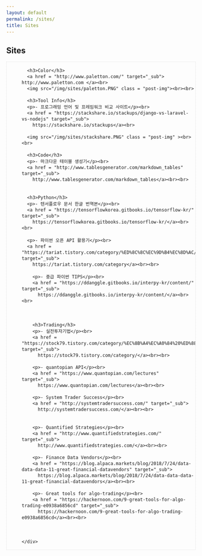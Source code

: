 ```yaml
---
layout: default
permalink: /sites/
title: Sites
---
```




<!-- Slider Start -->
<section id="tags-header">
  <div class="container">
    <div class="row">
      <div class="col-md-12">
        <div class="block">
          <h1 class="animated fadeInUp home-title">Sites</h1>
        </div>
      </div>
    </div>
  </div>
</section>


<div class="post">
  <!-- Wrapper Start -->
  <section id="intro" style="border: 1px dotted #ddd;">
    <div style="padding-left: 40px;">

      <h3>Color</h3>
      <a href = "http://www.paletton.com/" target="_sub"> http://www.paletton.com </a><br>
      <img src="/img/sites/paletton.PNG" class = "post-img"><br><br>

      <h3>Tool Info</h3>
      <p>- 프로그래밍 언어 및 프레임워크 비교 사이트</p><br>
      <a href = "https://stackshare.io/stackups/django-vs-laravel-vs-nodejs" target="_sub">
        https://stackshare.io/stackups</a><br>

      <img src="/img/sites/stackshare.PNG" class = "post-img" ><br><br>

      <h3>Code</h3>
      <p>- 마크다운 테이블 생성기</p><br>
      <a href = "http://www.tablesgenerator.com/markdown_tables" target="_sub">
        http://www.tablesgenerator.com/markdown_tables</a><br><br>


      <h3>Python</h3>
      <p>- 텐서플로우 문서 한글 번역본</p><br>
      <a href = "https://tensorflowkorea.gitbooks.io/tensorflow-kr/" target="_sub">
        https://tensorflowkorea.gitbooks.io/tensorflow-kr/</a><br><br>

      <p>- 파이썬 오픈 API 활용기</p><br>
      <a href = "https://tariat.tistory.com/category/%ED%8C%8C%EC%9D%B4%EC%8D%AC/%EC%98%A4%ED%94%88%20API%20%ED%99%9C%EC%9A%A9%EA%B8%B0" target="_sub">
        https://tariat.tistory.com/category</a><br><br>

        <p>- 중급 파이썬 TIPS</p><br>
        <a href = "https://ddanggle.gitbooks.io/interpy-kr/content/" target="_sub">
          https://ddanggle.gitbooks.io/interpy-kr/content/</a><br><br>



        <h3>Trading</h3>
        <p>- 실전투자기법</p><br>
        <a href = "https://stock79.tistory.com/category/%EC%8B%A4%EC%A0%84%20%ED%88%AC%EC%9E%90%20%EA%B8%B0%EB%B2%95" target="_sub">
          https://stock79.tistory.com/category/</a><br><br>

        <p>- quantopian API</p><br>
        <a href = "https://www.quantopian.com/lectures" target="_sub">
          https://www.quantopian.com/lectures</a><br><br>

        <p>- System Trader Success</p><br>
        <a href = "http://systemtradersuccess.com/" target="_sub">
          http://systemtradersuccess.com/</a><br><br>


        <p>- Quantified Strategies</p><br>
        <a href = "http://www.quantifiedstrategies.com/" target="_sub">
          http://www.quantifiedstrategies.com/</a><br><br>            

        <p>- Finance Data Vendors</p><br>
        <a href = "https://blog.alpaca.markets/blog/2018/7/24/data-data-data-11-great-financial-datavendors" target="_sub">
          https://blog.alpaca.markets/blog/2018/7/24/data-data-data-11-great-financial-datavendors</a><br><br>            

        <p>- Great tools for algo-trading</p><br>
        <a href = "https://hackernoon.com/9-great-tools-for-algo-trading-e0938a6856cd" target="_sub">
          https://hackernoon.com/9-great-tools-for-algo-trading-e0938a6856cd</a><br><br>   



    </div>
  </section>
</div>
